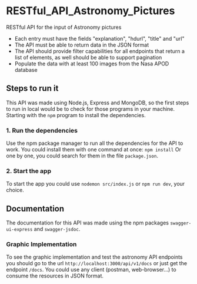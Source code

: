 # RESTful_API_Astronomy_Pictures
RESTful API for the input of Astronomy pictures

- Each entry must have the fields "explanation", "hdurl", "title" and "url"
- The API must be able to return data in the JSON format
- The API should provide filter capabilities for all endpoints that return a list of elements, as well should be able to support pagination
- Populate the data with at least 100 images from the Nasa APOD database

## Steps to run it
This API was made using Node.js, Express and MongoDB, so the first steps to run in local would be to check for those programs in your machine. Starting with the `npm` program to install the dependencies.

### 1. Run the dependencies
Use the npm package manager to run all the dependencies for the API to work. You could install them with one command at once:
`npm install`
Or one by one, you could search for them in the file `package.json`.

### 2. Start the app
To start the app you could use `nodemon src/index.js` or `npm run dev`, your choice.

## Documentation
The documentation for this API was made using the npm packages `swagger-ui-express` and `swagger-jsdoc`.

### Graphic Implementation
To see the graphic implementation and test the astronomy API endpoints you should go to the url `http://localhost:3000/api/v1/docs` or just get the endpoint `/docs`. You could use any client (postman, web-browser...) to consume the resources in JSON format.



